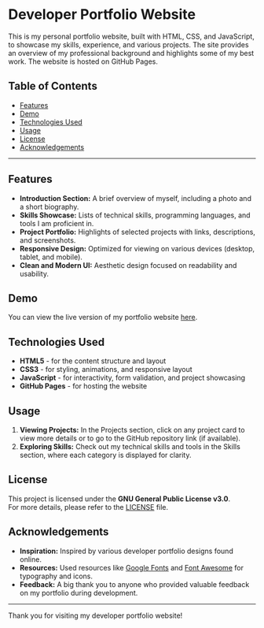 # Developer Portfolio Website

This is my personal portfolio website, built with HTML, CSS, and JavaScript, to showcase my skills, experience, and various projects. The site provides an overview of my professional background and highlights some of my best work. The website is hosted on GitHub Pages.

## Table of Contents

- [Features](#features)
- [Demo](#demo)
- [Technologies Used](#technologies-used)
- [Usage](#usage)
- [License](#license)
- [Acknowledgements](#acknowledgements)

---

## Features

- **Introduction Section:** A brief overview of myself, including a photo and a short biography.
- **Skills Showcase:** Lists of technical skills, programming languages, and tools I am proficient in.
- **Project Portfolio:** Highlights of selected projects with links, descriptions, and screenshots.
- **Responsive Design:** Optimized for viewing on various devices (desktop, tablet, and mobile).
- **Clean and Modern UI:** Aesthetic design focused on readability and usability.

## Demo

You can view the live version of my portfolio website [here](https://riokuchlyan.com).

## Technologies Used

- **HTML5** - for the content structure and layout
- **CSS3** - for styling, animations, and responsive layout
- **JavaScript** - for interactivity, form validation, and project showcasing
- **GitHub Pages** - for hosting the website

## Usage

1. **Viewing Projects:** In the Projects section, click on any project card to view more details or to go to the GitHub repository link (if available).
2. **Exploring Skills:** Check out my technical skills and tools in the Skills section, where each category is displayed for clarity.

## License

This project is licensed under the **GNU General Public License v3.0**.  
For more details, please refer to the [LICENSE](./LICENSE) file.

## Acknowledgements

- **Inspiration:** Inspired by various developer portfolio designs found online.
- **Resources:** Used resources like [Google Fonts](https://fonts.google.com/) and [Font Awesome](https://fontawesome.com/) for typography and icons.
- **Feedback:** A big thank you to anyone who provided valuable feedback on my portfolio during development.

---

Thank you for visiting my developer portfolio website!

